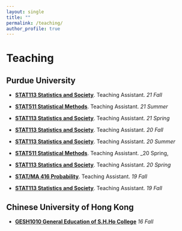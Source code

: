 ```yaml
---
layout: single
title: ""
permalink: /teaching/
author_profile: true
---
```

# <i class="fa fa-fw fa-edit"></i> Teaching #
## Purdue University


- [**STAT113 Statistics and Society**](https://www.stat.purdue.edu/academic_programs/courses/schedule_info.php?crs=113&semester=Fall&year=2019). Teaching Assistant. _21 Fall_

- [**STAT511 Statistical Methods**](https://www.stat.purdue.edu/academic_programs/graduate/grad_course_desc.php). Teaching Assistant. _21 Summer_  

- [**STAT113 Statistics and Society**](https://www.stat.purdue.edu/academic_programs/courses/schedule_info.php?crs=113&semester=Fall&year=2019). Teaching Assistant. _21 Spring_

- [**STAT113 Statistics and Society**](https://www.stat.purdue.edu/academic_programs/courses/schedule_info.php?crs=113&semester=Fall&year=2019). Teaching Assistant. _20 Fall_

- [**STAT113 Statistics and Society**](https://www.stat.purdue.edu/academic_programs/courses/schedule_info.php?crs=113&semester=Fall&year=2019). Teaching Assistant. _20 Summer_


- [**STAT511 Statistical Methods**](https://www.stat.purdue.edu/academic_programs/graduate/grad_course_desc.php). Teaching Assistant. _20 Spring,

- [**STAT113 Statistics and Society**](https://www.stat.purdue.edu/academic_programs/courses/schedule_info.php?crs=113&semester=Fall&year=2019). Teaching Assistant. _20 Spring_

- [**STAT/MA 416 Probability**](https://www.stat.purdue.edu/~jianxi/stat41600/index.html). Teaching Assistant. _19 Fall_ 

- [**STAT113 Statistics and Society**](https://www.stat.purdue.edu/academic_programs/courses/schedule_info.php?crs=113&semester=Fall&year=2019). Teaching Assistant. _19 Fall_


## Chinese University of Hong Kong
- [**GESH1010 General Education of S.H.Ho College**](http://www.shho.cuhk.edu.hk/general-education/induction-course-1010/induction-course-gesh1010-orientation-and-outreach/) _16 Fall_ 

<!--
{% include base_path %}
{% for post in site.teaching reversed %}
  {% include archive-single.html %}
{% endfor %}
-->
